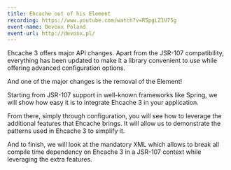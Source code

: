 ```yaml
---
title: Ehcache out of his Element
recording: https://www.youtube.com/watch?v=RSpgLZ1U75g
event-name: Devoxx Poland
event-url: http://devoxx.pl/
---
```


Ehcache 3 offers major API changes. Apart from the JSR-107 compatibility, everything has been updated to make it a library convenient to use while offering advanced configuration options.

And one of the major changes is the removal of the Element!

Starting from JSR-107 support in well-known frameworks like Spring, we will show how easy it is to integrate Ehcache 3 in your application.

From there, simply through configuration, you will see how to leverage the additional features that Ehcache brings. It will allow us to demonstrate the patterns used in Ehcache 3 to simplify it.

And to finish, we will look at the mandatory XML which allows to break all compile time dependency on Ehcache 3 in a JSR-107 context while leveraging the extra features.
